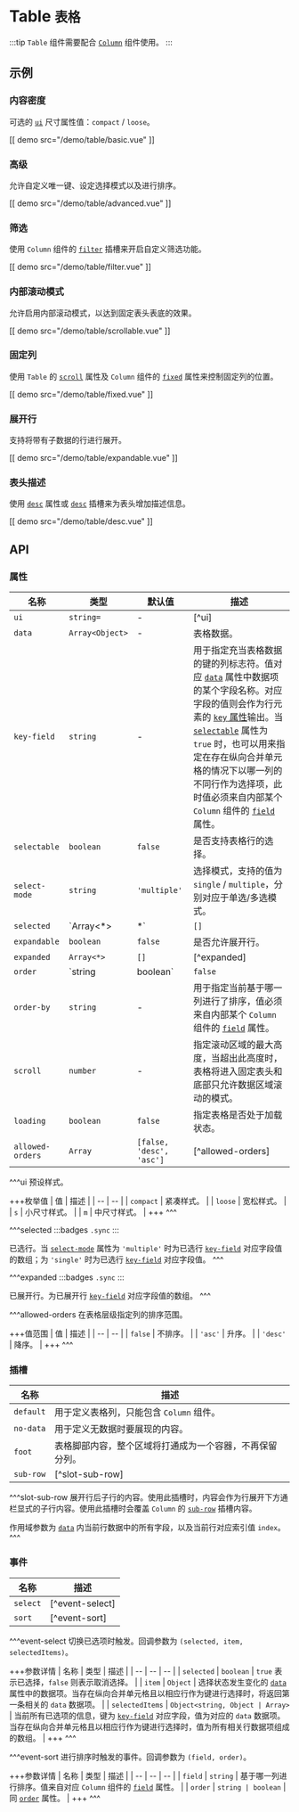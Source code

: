 # Table <small>表格</small>

:::tip
`Table` 组件需要配合 [`Column`](./column) 组件使用。
:::

## 示例

### 内容密度

可选的 [`ui`](#props-ui) 尺寸属性值：`compact` / `loose`。

[[ demo src="/demo/table/basic.vue" ]]

### 高级

允许自定义唯一键、设定选择模式以及进行排序。

[[ demo src="/demo/table/advanced.vue" ]]

### 筛选

使用 `Column` 组件的 [`filter`](./column#slots-filter) 插槽来开启自定义筛选功能。

[[ demo src="/demo/table/filter.vue" ]]

### 内部滚动模式

允许启用内部滚动模式，以达到固定表头表底的效果。

[[ demo src="/demo/table/scrollable.vue" ]]

### 固定列

使用 `Table` 的 [`scroll`](#props-scroll) 属性及 `Column` 组件的 [`fixed`](./column#props-fixed) 属性来控制固定列的位置。

[[ demo src="/demo/table/fixed.vue" ]]

### 展开行

支持将带有子数据的行进行展开。

[[ demo src="/demo/table/expandable.vue" ]]

### 表头描述

使用 [`desc`](./column#props-desc) 属性或 [`desc`](./column#slots-desc) 插槽来为表头增加描述信息。

[[ demo src="/demo/table/desc.vue" ]]

## API

### 属性

| 名称 | 类型 | 默认值 | 描述 |
| -- | -- | -- | -- |
| ``ui`` | `string=` | - | [^ui] |
| ``data`` | `Array<Object>` | - | 表格数据。 |
| ``key-field`` | `string` | - | 用于指定充当表格数据的键的列标志符。值对应 [`data`](#props-data) 属性中数据项的某个字段名称。对应字段的值则会作为行元素的 [`key` 属性](https://cn.vuejs.org/v2/guide/list.html#key)输出。当 [`selectable`](#props-selectable) 属性为 `true` 时，也可以用来指定在存在纵向合并单元格的情况下以哪一列的不同行作为选择项，此时值必须来自内部某个 `Column` 组件的 [`field`](./column#props-field) 属性。 |
| ``selectable`` | `boolean` | `false` | 是否支持表格行的选择。 |
| ``select-mode`` | `string` | `'multiple'` | 选择模式，支持的值为 `single` / `multiple`，分别对应于单选/多选模式。 |
| ``selected`` | `Array<*>|*` | `[]` | [^selected] |
| ``expandable`` | `boolean` | `false` | 是否允许展开行。 |
| ``expanded`` | `Array<*>` | `[]` | [^expanded] |
| ``order`` | `string | boolean` | `false` | 排序顺序。为 `false` 时表示无序，为字符串值 `'asc'` / `'desc'` 时分别为升序/降序。 |
| ``order-by`` | `string` | - | 用于指定当前基于哪一列进行了排序，值必须来自内部某个 `Column` 组件的 [`field`](./column#props-field) 属性。 |
| ``scroll`` | `number` | - | 指定滚动区域的最大高度，当超出此高度时，表格将进入固定表头和底部只允许数据区域滚动的模式。 |
| ``loading`` | `boolean` | `false` | 指定表格是否处于加载状态。 |
| ``allowed-orders`` | `Array` | `[false, 'desc', 'asc']` | [^allowed-orders] |

^^^ui
预设样式。

+++枚举值
| 值 | 描述 |
| -- | -- |
| `compact` | 紧凑样式。 |
| `loose` | 宽松样式。 |
| `s` | 小尺寸样式。 |
| `m` | 中尺寸样式。 |
+++
^^^

^^^selected
:::badges
`.sync`
:::

已选行。当 [`select-mode`](#props-select-mode) 属性为 `'multiple'` 时为已选行 [`key-field`](#props-key-field) 对应字段值的数组；为 `'single'` 时为已选行 [`key-field`](#props-key-field) 对应字段值。
^^^

^^^expanded
:::badges
`.sync`
:::

已展开行。为已展开行 [`key-field`](#props-key-field) 对应字段值的数组。
^^^

^^^allowed-orders
在表格层级指定列的排序范围。

+++值范围
| 值 | 描述 |
| -- | -- |
| `false` | 不排序。 |
| `'asc'` | 升序。 |
| `'desc'` | 降序。 |
+++
^^^


### 插槽

| 名称 | 描述 |
| -- | -- |
| ``default`` | 用于定义表格列，只能包含 `Column` 组件。 |
| ``no-data`` | 用于定义无数据时要展现的内容。 |
| ``foot`` | 表格脚部内容，整个区域将打通成为一个容器，不再保留分列。 |
| ``sub-row`` | [^slot-sub-row] |

^^^slot-sub-row
展开行后子行的内容。使用此插槽时，内容会作为行展开下方通栏显式的子行内容。使用此插槽时会覆盖 `Column` 的 [`sub-row`](./column#slots-sub-row) 插槽内容。

作用域参数为 [`data`](#props-data) 内当前行数据中的所有字段，以及当前行对应索引值 `index`。
^^^

### 事件

| 名称 | 描述 |
| -- | -- |
| ``select`` | [^event-select] |
| ``sort`` | [^event-sort] |

^^^event-select
切换已选项时触发。回调参数为 `(selected, item, selectedItems)`。

+++参数详情
| 名称 | 类型 | 描述 |
| -- | -- | -- |
| `selected` | `boolean` | `true` 表示已选择，`false` 则表示取消选择。 |
| `item` | `Object` | 选择状态发生变化的 [`data`](#props-data) 属性中的数据项。当存在纵向合并单元格且以相应行作为键进行选择时，将返回第一条相关的 `data` 数据项。 |
| `selectedItems` | `Object<string, Object | Array>` | 当前所有已选项的信息，键为 [`key-field`](#props-key-field) 对应字段，值为对应的 `data` 数据项。当存在纵向合并单元格且以相应行作为键进行选择时，值为所有相关行数据项组成的数组。 |
+++
^^^

^^^event-sort
进行排序时触发的事件。回调参数为 `(field, order)`。

+++参数详情
| 名称 | 类型 | 描述 |
| -- | -- | -- |
| `field` | `string` | 基于哪一列进行排序。值来自对应 `Column` 组件的 [`field`](./column#props-field) 属性。 |
| `order` | `string | boolean` | 同 [`order`](#props-order) 属性。 |
+++
^^^
